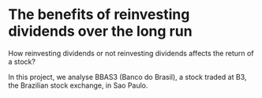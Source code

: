 # The benefits of reinvesting dividends over the long run

How reinvesting dividends or not reinvesting dividends affects the return of a stock?

In this project, we analyse BBAS3 (Banco do Brasil), a stock traded at B3, the Brazilian stock exchange, in Sao Paulo.
